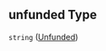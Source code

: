 ## unfunded Type

`string` ([Unfunded](config-properties-filter-widget-configuration-properties-primary-checkbox-labels-properties-phase-labels-properties-unfunded.md))
